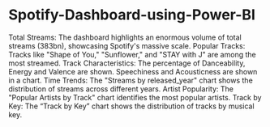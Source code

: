 # Spotify-Dashboard-using-Power-BI
Total Streams: 
  The dashboard highlights an enormous volume of total streams (383bn), showcasing Spotify's massive scale. 
Popular Tracks: 
  Tracks like "Shape of You," "Sunflower," and "STAY with J" are among the most streamed. 
Track Characteristics: 
  The percentage of Danceability, Energy and Valence are shown. 
  Speechiness and Acousticness are shown in a chart. 
Time Trends: 
  The "Streams by released_year" chart shows the distribution of streams across different years. 
Artist Popularity: 
  The "Popular Artists by Track" chart identifies the most popular artists. 
Track by Key: 
  The “Track by Key” chart shows the distribution of tracks by musical key.

